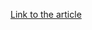 [Link to the article](https://securelist.com/nullmixer-oodles-of-trojans-in-a-single-dropper/107498/)
